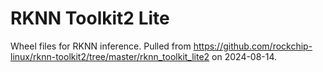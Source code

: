 # RKNN Toolkit2 Lite

Wheel files for RKNN inference. Pulled from https://github.com/rockchip-linux/rknn-toolkit2/tree/master/rknn_toolkit_lite2 on 2024-08-14.
